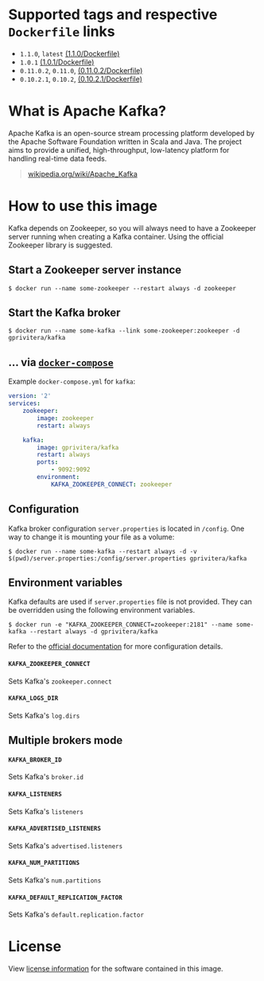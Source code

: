 # Supported tags and respective `Dockerfile` links

* `1.1.0`, `latest` [(1.1.0/Dockerfile)](https://github.com/gprivitera/kafka-docker/blob/master/1.1.0/Dockerfile)
* `1.0.1` [(1.0.1/Dockerfile)](https://github.com/gprivitera/kafka-docker/blob/master/1.0.1/Dockerfile)
* `0.11.0.2`, `0.11.0`, [(0.11.0.2/Dockerfile)](https://github.com/gprivitera/kafka-docker/blob/master/0.11.0.2/Dockerfile)
* `0.10.2.1`, `0.10.2`, [(0.10.2.1/Dockerfile)](https://github.com/gprivitera/kafka-docker/blob/master/0.10.2.1/Dockerfile)

# What is Apache Kafka?

Apache Kafka is an open-source stream processing platform developed by the Apache Software Foundation written in Scala and Java. The project aims to provide a unified, high-throughput, low-latency platform for handling real-time data feeds.

> [wikipedia.org/wiki/Apache_Kafka](https://en.wikipedia.org/wiki/Apache_Kafka)

# How to use this image

Kafka depends on Zookeeper, so you will always need to have a Zookeeper server running when creating a Kafka container.
Using the official Zookeeper library is suggested.

## Start a Zookeeper server instance

	$ docker run --name some-zookeeper --restart always -d zookeeper

## Start the Kafka broker

	$ docker run --name some-kafka --link some-zookeeper:zookeeper -d gprivitera/kafka

## ... via [`docker-compose`](https://github.com/docker/compose)

Example `docker-compose.yml` for `kafka`:

```yaml
version: '2'
services:
    zookeeper:
        image: zookeeper
        restart: always

    kafka:
        image: gprivitera/kafka
        restart: always
        ports:
            - 9092:9092
        environment:
            KAFKA_ZOOKEEPER_CONNECT: zookeeper

```

## Configuration

Kafka broker configuration `server.properties` is located in `/config`. One way to change it is mounting your file as a volume:

	$ docker run --name some-kafka --restart always -d -v $(pwd)/server.properties:/config/server.properties gprivitera/kafka

## Environment variables

Kafka defaults are used if `server.properties` file is not provided. They can be overridden using the following environment variables.

    $ docker run -e "KAFKA_ZOOKEEPER_CONNECT=zookeeper:2181" --name some-kafka --restart always -d gprivitera/kafka

Refer to the [official documentation](https://kafka.apache.org/documentation/) for more configuration details.

#### `KAFKA_ZOOKEEPER_CONNECT`

Sets Kafka's `zookeeper.connect`

#### `KAFKA_LOGS_DIR`

Sets Kafka's `log.dirs`

## Multiple brokers mode

#### `KAFKA_BROKER_ID`

Sets Kafka's `broker.id`

#### `KAFKA_LISTENERS`

Sets Kafka's `listeners`

#### `KAFKA_ADVERTISED_LISTENERS`

Sets Kafka's `advertised.listeners`

#### `KAFKA_NUM_PARTITIONS`

Sets Kafka's `num.partitions`

#### `KAFKA_DEFAULT_REPLICATION_FACTOR`

Sets Kafka's `default.replication.factor`

# License

View [license information](https://github.com/apache/kafka/blob/master/LICENSE) for the software contained in this image.
